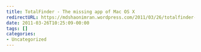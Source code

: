 ```yaml
---
title: TotalFinder - The missing app of Mac OS X
redirectURL: https://mdshaonimran.wordpress.com/2011/03/26/totalfinder-the-missing-app-of-mac-os-x/
date: 2011-03-26T10:25:09-00:00
tags: []
categories:
- Uncategorized
---
```

